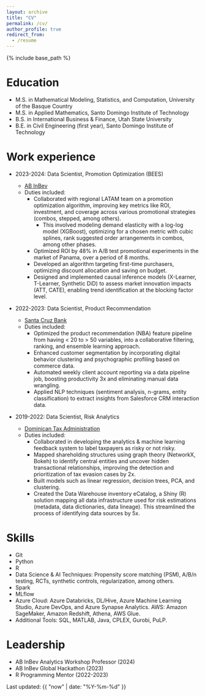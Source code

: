 ```yaml
---
layout: archive
title: "CV"
permalink: /cv/
author_profile: true
redirect_from:
  - /resume
---
```


{% include base_path %}

Education
======
<!-- * Ph.D. in Mathematics and Statistics, University of the Basque Country, 2029 (expected) -->
* M.S. in Mathematical Modeling, Statistics, and Computation, University of the Basque Country
* M.S. in Applied Mathematics, Santo Domingo Institute of Technology
* B.S. in International Business & Finance, Utah State University
* B.E. in Civil Engineering (first year), Santo Domingo Institute of Technology

Work experience
======

<!-- * 2025-Present: Senior Software Engineer, Pricing
  * [Mphasis](https://www.mphasis.com/home.html)
  * Duties included:
    * Collaborate within the Pricing Data Science team of HP Inc, with a software standardization project for multiple data projects in various global regions, aiming at developing a common architecture for data engineering, feature engineering, modeling, and deployment of pricing models.
    * The projects include causal inference for CATE estimation, demand prediction for smart promotions, among others. -->

<!-- * 2024-Present: Data Scientist, LLM Engineer (Freelance)
  * [Invisible Technologies](https://www.invisible.co/)
  * Duties include:
    * Engineer and curate high-quality datasets to fine-tune large language models (LLMs) for expert-level performance in specialized domains, with emphasis on advanced mathematics, multi-step logical reasoning, and research-intensive tasks.
    * Develop Chain-of-Thought (CoT) reasoning prompts and scaffolded training strategies to strengthen model abilities in stepwise problem-solving, multi-hop inference, and inductive logic.
    * Designed adversarial prompts to surface model failure modes in complex tasks, collected source-verified corrections, and built supervised fine-tuning datasets to reduce hallucination rates. -->

* 2023-2024: Data Scientist, Promotion Optimization (BEES)
  * [AB InBev](https://www.ab-inbev.com/)
  * Duties included:
    * Collaborated with regional LATAM team on a promotion optimization algorithm, improving key metrics like ROI, investment, and coverage across various promotional strategies (combos, stepped, among others).
      * This involved modeling demand elasticity with a log-log model (XGBoost), optimizing for a chosen metric with cubic splines, rank suggested order arrangements in combos, among other phases.
    * Optimized ROI by 48% in A/B test promotional experiments in the market of Panama, over a period of 8 months.
    * Developed an algorithm targeting first-time purchasers, optimizing discount allocation and saving on budget.
    * Designed and implemented causal inference models (X-Learner, T-Learner, Synthetic DiD) to assess market innovation impacts (ATT, CATE), enabling trend identification at the blocking factor level.


* 2022-2023: Data Scientist, Product Recommendation
  * [Santa Cruz Bank](https://bsc.com.do/home)
  * Duties included:
    * Optimized the product recommendation (NBA) feature pipeline from having < 20 to > 50 variables, into a collaborative filtering, ranking, and ensemble learning approach.
    * Enhanced customer segmentation by incorporating digital behavior clustering and psychographic profiling based on commerce data.
    * Automated weekly client account reporting via a data pipeline job, boosting productivity 3x and eliminating manual data wrangling.
    * Applied NLP techniques (sentiment analysis, n-grams, entity classification) to extract insights from Salesforce CRM interaction data.


* 2019-2022: Data Scientist, Risk Analytics
  * [Dominican Tax Administration](https://dgii.gov.do/Paginas/default.aspx)
  * Duties included:
    * Collaborated in developing the analytics & machine learning feedback system to label taxpayers as risky or not risky.
    * Mapped shareholding structures using graph theory (NetworkX, Bokeh) to identify central entities and uncover hidden transactional relationships, improving the detection and prioritization of tax evasion cases by 2x.
    * Built models such as linear regression, decision trees, PCA, and clustering.
    * Created the Data Warehouse inventory eCatalog, a Shiny (R) solution mapping all data infrastructure used for risk estimations (metadata, data dictionaries, data lineage). This streamlined the process of identifying data sources by 5x.



Skills
======
* Git
* Python
* R
* Data Science & AI Techniques: Propensity score matching (PSM), A/B/n testing, RCTs, synthetic controls, regularization, among others.
* Spark
* MLflow
* Azure Cloud: Azure Databricks, DL/Hive, Azure Machine Learning Studio, Azure DevOps, and Azure Synapse Analytics. AWS: Amazon SageMaker, Amazon Redshift, Athena, AWS Glue.
* Additional Tools: SQL, MATLAB, Java, CPLEX, Gurobi, PuLP.


Leadership
======
* AB InBev Analytics Workshop Professor (2024)
* AB InBev Global Hackathon (2023)
* R Programming Mentor (2022-2023)



Last updated: {{ "now" | date: "%Y-%m-%d" }}
